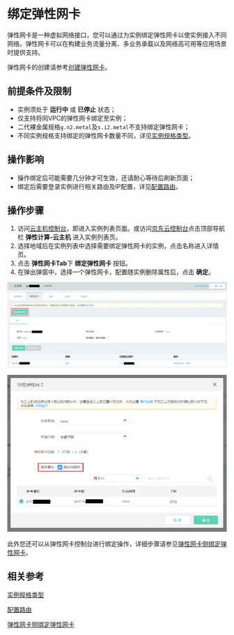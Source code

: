 # 绑定弹性网卡

弹性网卡是一种虚拟网络接口，您可以通过为实例绑定弹性网卡以使实例接入不同网络。弹性网卡可以在构建业务流量分离、多业务承载以及网络高可用等应用场景时提供支持。

弹性网卡的创建请参考[创建弹性网卡](https://docs.jdcloud.com/elastic-network-interface/create-elastic-network-interface)。


## 前提条件及限制
 
* 实例须处于 **运行中** 或 **已停止** 状态；
* 仅支持将同VPC的弹性网卡绑定至实例；
* 二代裸金属规格`g.n2.metal`及`s.i2.metal`不支持绑定弹性网卡；
* 不同实例规格支持绑定的弹性网卡数量不同，详见[实例规格类型](https://docs.jdcloud.com/virtual-machines/instance-type-family)。

## 操作影响
* 操作绑定后可能需要几分钟才可生效，还请耐心等待后刷新页面；
* 绑定后需要登录实例进行相关路由及IP配置，详见[配置路由](../../../../Networking/Elastic-Network-Interface/Operation-Guide/VM-Configuration/Linux-Permanent-Configuration.md)。

## 操作步骤

1. 访问[云主机控制台](https://cns-console.jdcloud.com/host/compute/list)，即进入实例列表页面。或访问[京东云控制台](https://console.jdcloud.com)点击顶部导航栏 **弹性计算-云主机**  进入实例列表页。
2. 选择地域后在实例列表中选择需要绑定弹性网卡的实例，点击名称进入详情页。
3. 点击 **弹性网卡Tab**下 **绑定弹性网卡** 按钮。
4. 在弹出弹窗中，选择一个弹性网卡，配置随实例删除属性后，点击 **确定**。

![](../../../../../image/vm/attach-eni1.png)

<div align="center"><img src="../../../../../image/vm/attach-eni2.png" width="700"></div>


此外您还可以从弹性网卡控制台进行绑定操作，详细步骤请参见[弹性网卡侧绑定弹性网卡](../../../../Networking/Elastic-Network-Interface/Operation-Guide/Elastic-Network-Interface-Management/Associate-Elastic-Network-Interface.md)。

## 相关参考
[实例规格类型](https://docs.jdcloud.com/virtual-machines/instance-type-family)

[配置路由](../../../../Networking/Elastic-Network-Interface/Operation-Guide/VM-Configuration/Linux-Permanent-Configuration.md)

[弹性网卡侧绑定弹性网卡](../../../../Networking/Elastic-Network-Interface/Operation-Guide/Elastic-Network-Interface-Management/Associate-Elastic-Network-Interface.md)
